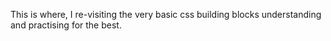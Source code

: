 This is where, I re-visiting the very basic css building blocks understanding and practising for the best.